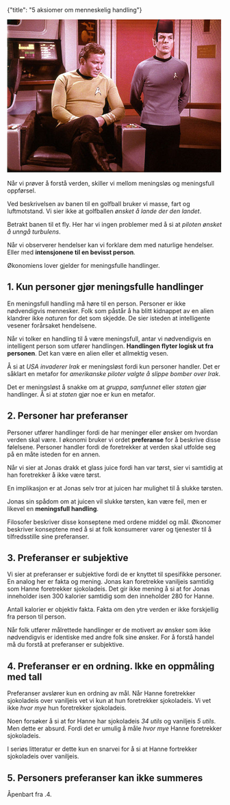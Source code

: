 {"title": "5 aksiomer om menneskelig handling"}

![Spock fra star trek](/blogimages/spock.jpg)

Når vi prøver å forstå verden, skiller vi mellom meningsløs og meningsfull oppførsel.

Ved beskrivelsen av banen til en golfball bruker vi masse, fart og luftmotstand. Vi sier ikke
at golfballen _ønsket å lande der den landet_.

Betrakt banen til et fly.
Her har vi ingen problemer med å si at _piloten ønsket å unngå turbulens_.

Når vi observerer hendelser kan vi forklare dem med naturlige hendelser. Eller med
**intensjonene til en bevisst person**.

Økonomiens lover gjelder for meningsfulle handlinger.

## 1. Kun personer gjør meningsfulle handlinger

En meningsfull handling må høre til en person. Personer er ikke nødvendigvis mennesker.
Folk som påstår å ha blitt kidnappet av en alien klandrer ikke _naturen_ for det som skjedde.
De sier isteden at intelligente vesener forårsaket hendelsene.

Når vi tolker en handling til å være meningsfull, antar vi nødvendigvis en intelligent person som
utfører handlingen. **Handlingen flyter logisk ut fra personen**.
Det kan være en alien eller et allmektig vesen.

Å si at _USA invaderer Irak_ er meningsløst fordi kun personer handler. Det er såklart en metafor
for _amerikanske piloter valgte å slippe bomber over Irak_.

Det er meningsløst å snakke om at _gruppa_, _samfunnet_ eller _staten_ gjør handlinger.
Å si at _staten_ gjør noe er kun en metafor.

## 2. Personer har preferanser

Personer utfører handlinger fordi de har meninger eller ønsker om hvordan verden skal være.
I økonomi bruker vi ordet **preferanse** for å beskrive disse følelsene. Personer handler
fordi de foretrekker at verden skal utfolde seg på en måte isteden for en annen.

Når vi sier at Jonas drakk et glass juice fordi han var tørst, sier vi samtidig at han foretrekker
å ikke være tørst.

En implikasjon er at Jonas selv tror at juicen har mulighet til å slukke tørsten.

Jonas sin spådom om at juicen vil slukke tørsten, kan være feil, men
er likevel en **meningsfull handling**.

Filosofer beskriver disse konseptene med ordene middel og mål.
Økonomer beskriver konseptene med å si at folk konsumerer varer og tjenester til å 
tilfredsstille sine preferanser.

## 3. Preferanser er subjektive

Vi sier at preferanser er subjektive fordi de er knyttet til spesifikke personer.
En analog her er fakta og mening.
Jonas kan foretrekke vaniljeis samtidig som Hanne foretrekker sjokoladeis.
Det gir ikke mening å si at for Jonas inneholder isen 300 kalorier samtidig som den inneholder 280 for Hanne.

Antall kalorier er objektiv fakta. Fakta om den ytre verden er ikke forskjellig fra person til person.

Når folk utfører målrettede handlinger er de motivert av ønsker som ikke nødvendigvis er identiske med andre folk sine ønsker. For å forstå handel må du forstå at preferanser er
subjektive.

## 4. Preferanser er en ordning. Ikke en oppmåling med tall

Preferanser avslører kun en ordning av mål. Når Hanne foretrekker sjokoladeis
over vaniljeis vet vi kun at hun foretrekker sjokoladeis. Vi vet ikke _hvor mye_ hun foretrekker sjokoladeis.

Noen forsøker å si at for Hanne har sjokoladeis _34 utils_ og vaniljeis _5 utils_.
Men dette er absurd. Fordi det er umulig å måle _hvor mye_ Hanne foretrekker sjokoladeis.

I seriøs litteratur er dette kun en snarvei for å si at Hanne fortrekker sjokoladeis over vaniljeis.

## 5. Personers preferanser kan ikke summeres

Åpenbart fra .4.
